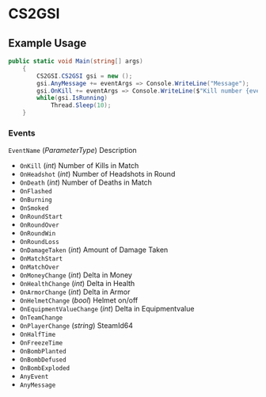 # CS2GSI

## Example Usage
```csharp
public static void Main(string[] args)
    {
        CS2GSI.CS2GSI gsi = new ();
        gsi.AnyMessage += eventArgs => Console.WriteLine("Message");
        gsi.OnKill += eventArgs => Console.WriteLine($"Kill number {eventArgs.ValueAsOrDefault<int>()}");
        while(gsi.IsRunning)
            Thread.Sleep(10);
    }
```

### Events

`EventName` (_ParameterType_) Description

* `OnKill` (_int_) Number of Kills in Match
* `OnHeadshot` (_int_) Number of Headshots in Round
* `OnDeath` (_int_) Number of Deaths in Match
* `OnFlashed`
* `OnBurning`
* `OnSmoked`
* `OnRoundStart`
* `OnRoundOver`
* `OnRoundWin`
* `OnRoundLoss`
* `OnDamageTaken` (_int_) Amount of Damage Taken
* `OnMatchStart` 
* `OnMatchOver`
* `OnMoneyChange` (_int_) Delta in Money
* `OnHealthChange` (_int_) Delta in Health
* `OnArmorChange` (_int_) Delta in Armor
* `OnHelmetChange` (_bool_) Helmet on/off
* `OnEquipmentValueChange` (_int_) Delta in Equipmentvalue
* `OnTeamChange`
* `OnPlayerChange` (_string_) SteamId64
* `OnHalfTime`
* `OnFreezeTime`
* `OnBombPlanted`
* `OnBombDefused`
* `OnBombExploded`
* `AnyEvent`
* `AnyMessage`